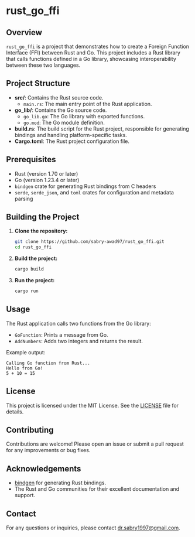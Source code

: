 # rust_go_ffi

## Overview

`rust_go_ffi` is a project that demonstrates how to create a Foreign Function Interface (FFI) between Rust and Go. This project includes a Rust library that calls functions defined in a Go library, showcasing interoperability between these two languages.

## Project Structure

- **src/**: Contains the Rust source code.
  - `main.rs`: The main entry point of the Rust application.
- **go_lib/**: Contains the Go source code.
  - `go_lib.go`: The Go library with exported functions.
  - `go.mod`: The Go module definition.
- **build.rs**: The build script for the Rust project, responsible for generating bindings and handling platform-specific tasks.
- **Cargo.toml**: The Rust project configuration file.

## Prerequisites

- Rust (version 1.70 or later)
- Go (version 1.23.4 or later)
- `bindgen` crate for generating Rust bindings from C headers
- `serde`, `serde_json`, and `toml` crates for configuration and metadata parsing

## Building the Project

1. **Clone the repository:**

     ```sh
     git clone https://github.com/sabry-awad97/rust_go_ffi.git
     cd rust_go_ffi
     ```

2. **Build the project:**

     ```sh
     cargo build
     ```

3. **Run the project:**

     ```sh
     cargo run
     ```

## Usage

The Rust application calls two functions from the Go library:

- `GoFunction`: Prints a message from Go.
- `AddNumbers`: Adds two integers and returns the result.

Example output:

```plaintext
Calling Go function from Rust...
Hello from Go!
5 + 10 = 15
```

## License

This project is licensed under the MIT License. See the [LICENSE](LICENSE) file for details.

## Contributing

Contributions are welcome! Please open an issue or submit a pull request for any improvements or bug fixes.

## Acknowledgements

- [bindgen](https://github.com/rust-lang/rust-bindgen) for generating Rust bindings.
- The Rust and Go communities for their excellent documentation and support.

## Contact

For any questions or inquiries, please contact [dr.sabry1997@gmail.com](mailto:dr.sabry1997@gmail.com).
